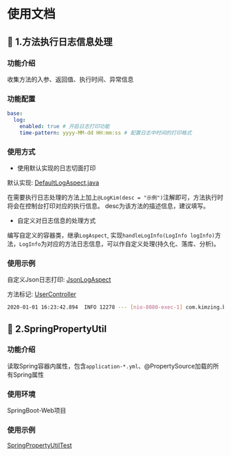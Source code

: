 # 使用文档

## :cherries: 1.方法执行日志信息处理

### 功能介绍

收集方法的入参、返回值、执行时间、异常信息

### 功能配置

```yaml
base:
  log:
    enabled: true # 开启日志打印功能
    time-pattern: yyyy-MM-dd HH:mm:ss # 配置日志中时间的打印格式
```

### 使用方式

* 使用默认实现的日志切面打印

默认实现: [DefaultLogAspect.java](../src/main/java/com/kimzing/base/log/impl/DefaultLogAspect.java)

在需要执行日志处理的方法上加上`@LogKim(desc = "示例")`注解即可，方法执行时将会在控制台打印对应的执行信息。
desc为该方法的描述信息，建议填写。

* 自定义对日志信息的处理方式

编写自定义的容器类，继承`LogAspect`, 实现`handleLogInfo(LogInfo logInfo)`方法，`LogInfo`为对应的方法日志信息，可以作自定义处理(持久化、落库、分析)。

### 使用示例

自定义Json日志打印: [JsonLogAspect](../../src/base-springboot-starter-test/src/main/java/com/kimzing/test/config/log/JsonLogAspect.java)

方法标记: [UserController](../../src/base-springboot-starter-test/src/main/java/com/kimzing/test/controller/UserController.java)

```bash
2020-01-01 16:23:42.894  INFO 12278 --- [nio-8080-exec-1] com.kimzing.base.utils.log.LogUtil       : method exec: [{"className":"UserController","desc":"新增用户","elapsedTimeInMilliseconds":191,"endTime":"2020-01-01 16:23:42:799","methodName":"save","params":{"UserDTO":{"age":25,"gender":"MAN","password":"123456","username":"kimzing"}},"result":{"code":"0","data":{"age":25,"gender":"MAN","id":1,"password":"123456","username":"kimzing"},"msg":"SUCCESS","ts":1577867022799},"startTime":"2020-01-01 16:23:42:608"}]
```

## :cherries: 2.SpringPropertyUtil

### 功能介绍

读取Spring容器内属性，包含`application-*.yml`、@PropertySource加载的所有Spring属性

### 使用环境

SpringBoot-Web项目

### 使用示例

[SpringPropertyUtilTest](../../base-springboot-starter-test/src/test/java/com/kimzing/test/SpringPropertyUtilTest.java)